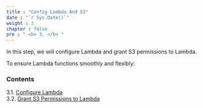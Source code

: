 ```yaml
---
title : "Config Lambda And S3"
date : "`r Sys.Date()`"
weight : 3
chapter : false
pre : " <b> 3. </b> "
---
```


In this step, we will configure Lambda and grant S3 permissions to Lambda.

To ensure Lambda functions smoothly and flexibly:

### Contents
3.1. [Configure Lambda](3.1-ConfigLambda/)  
3.2. [Grant S3 Permissions to Lambda](3.2-GrandPermissionS3/)    